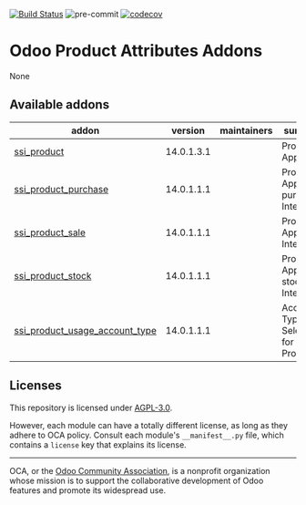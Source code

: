 [![Build Status](https://travis-ci.com/open-synergy/opnsynid-product-attribute.svg?branch=14.0)](https://travis-ci.com/open-synergy/opnsynid-product-attribute)
![pre-commit](https://github.com/open-synergy/opnsynid-product-attribute/actions/workflows/pre-commit.yml/badge.svg)
[![codecov](https://codecov.io/gh/open-synergy/opnsynid-product-attribute/branch/14.0/graph/badge.svg)](https://codecov.io/gh/open-synergy/opnsynid-product-attribute)

<!-- /!\ do not modify above this line -->

# Odoo Product Attributes Addons

None

<!-- /!\ do not modify below this line -->

<!-- prettier-ignore-start -->

[//]: # (addons)

Available addons
----------------
addon | version | maintainers | summary
--- | --- | --- | ---
[ssi_product](ssi_product/) | 14.0.1.3.1 |  | Product App
[ssi_product_purchase](ssi_product_purchase/) | 14.0.1.1.1 |  | Product App - purchase Integration
[ssi_product_sale](ssi_product_sale/) | 14.0.1.1.1 |  | Product App - sale Integration
[ssi_product_stock](ssi_product_stock/) | 14.0.1.1.1 |  | Product App - stock Integration
[ssi_product_usage_account_type](ssi_product_usage_account_type/) | 14.0.1.1.1 |  | Account Type Selection for Product

[//]: # (end addons)

<!-- prettier-ignore-end -->

## Licenses

This repository is licensed under [AGPL-3.0](LICENSE).

However, each module can have a totally different license, as long as they adhere to OCA
policy. Consult each module's `__manifest__.py` file, which contains a `license` key
that explains its license.

----

OCA, or the [Odoo Community Association](http://odoo-community.org/), is a nonprofit
organization whose mission is to support the collaborative development of Odoo features
and promote its widespread use.
